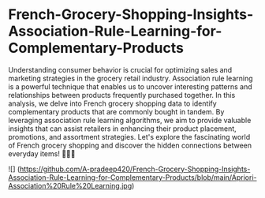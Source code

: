 # French-Grocery-Shopping-Insights-Association-Rule-Learning-for-Complementary-Products
Understanding consumer behavior is crucial for optimizing sales and marketing strategies in the grocery retail industry. Association rule learning is a powerful technique that enables us to uncover interesting patterns and relationships between products frequently purchased together. In this analysis, we delve into French grocery shopping data to identify complementary products that are commonly bought in tandem. By leveraging association rule learning algorithms, we aim to provide valuable insights that can assist retailers in enhancing their product placement, promotions, and assortment strategies. Let's explore the fascinating world of French grocery shopping and discover the hidden connections between everyday items! 🥖🧀🍷


![] (https://github.com/A-pradeep420/French-Grocery-Shopping-Insights-Association-Rule-Learning-for-Complementary-Products/blob/main/Apriori-Association%20Rule%20Learning.jpg)
